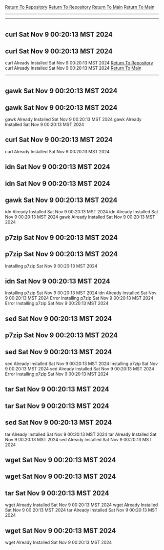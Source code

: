 [Return To Repository](https://github.com/DigitalWarrior/piholeparser/)
[Return To Repository](https://github.com/DigitalWarrior/piholeparser/)
[Return To Main](https://github.com/DigitalWarrior/piholeparser/blob/master/RecentRunLogs/Mainlog.md)
[Return To Main](https://github.com/DigitalWarrior/piholeparser/blob/master/RecentRunLogs/Mainlog.md)
____________________________________
____________________________________
# 
# 
## curl Sat Nov  9 00:20:13 MST 2024
## curl Sat Nov  9 00:20:13 MST 2024
curl Already Installed Sat Nov  9 00:20:13 MST 2024
[Return To Repository](https://github.com/DigitalWarrior/piholeparser/)
curl Already Installed Sat Nov  9 00:20:13 MST 2024
[Return To Main](https://github.com/DigitalWarrior/piholeparser/blob/master/RecentRunLogs/Mainlog.md)
____________________________________
# 
## gawk Sat Nov  9 00:20:13 MST 2024
## gawk Sat Nov  9 00:20:13 MST 2024
gawk Already Installed Sat Nov  9 00:20:13 MST 2024
gawk Already Installed Sat Nov  9 00:20:13 MST 2024
## curl Sat Nov  9 00:20:13 MST 2024
curl Already Installed Sat Nov  9 00:20:13 MST 2024
## idn Sat Nov  9 00:20:13 MST 2024
## idn Sat Nov  9 00:20:13 MST 2024
## gawk Sat Nov  9 00:20:13 MST 2024
idn Already Installed Sat Nov  9 00:20:13 MST 2024
idn Already Installed Sat Nov  9 00:20:13 MST 2024
gawk Already Installed Sat Nov  9 00:20:13 MST 2024
## p7zip Sat Nov  9 00:20:13 MST 2024
## p7zip Sat Nov  9 00:20:13 MST 2024
Installing p7zip Sat Nov  9 00:20:13 MST 2024
## idn Sat Nov  9 00:20:13 MST 2024
Installing p7zip Sat Nov  9 00:20:13 MST 2024
idn Already Installed Sat Nov  9 00:20:13 MST 2024
Error Installing p7zip Sat Nov  9 00:20:13 MST 2024
Error Installing p7zip Sat Nov  9 00:20:13 MST 2024
## sed Sat Nov  9 00:20:13 MST 2024
## p7zip Sat Nov  9 00:20:13 MST 2024
## sed Sat Nov  9 00:20:13 MST 2024
sed Already Installed Sat Nov  9 00:20:13 MST 2024
Installing p7zip Sat Nov  9 00:20:13 MST 2024
sed Already Installed Sat Nov  9 00:20:13 MST 2024
Error Installing p7zip Sat Nov  9 00:20:13 MST 2024
## tar Sat Nov  9 00:20:13 MST 2024
## tar Sat Nov  9 00:20:13 MST 2024
## sed Sat Nov  9 00:20:13 MST 2024
tar Already Installed Sat Nov  9 00:20:13 MST 2024
tar Already Installed Sat Nov  9 00:20:13 MST 2024
sed Already Installed Sat Nov  9 00:20:13 MST 2024
## wget Sat Nov  9 00:20:13 MST 2024
## wget Sat Nov  9 00:20:13 MST 2024
## tar Sat Nov  9 00:20:13 MST 2024
wget Already Installed Sat Nov  9 00:20:13 MST 2024
wget Already Installed Sat Nov  9 00:20:13 MST 2024
tar Already Installed Sat Nov  9 00:20:13 MST 2024
## wget Sat Nov  9 00:20:13 MST 2024
wget Already Installed Sat Nov  9 00:20:13 MST 2024
